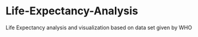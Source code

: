 # Life-Expectancy-Analysis
Life Expectancy analysis and visualization based on data set given by WHO
